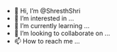 - 👋 Hi, I’m @ShresthShri
- 👀 I’m interested in ...
- 🌱 I’m currently learning ...
- 💞️ I’m looking to collaborate on ...
- 📫 How to reach me ...

<!---
ShresthShri/ShresthShri is a ✨ special ✨ repository because its `README.md` (this file) appears on your GitHub profile.
You can click the Preview link to take a look at your changes.
--->
